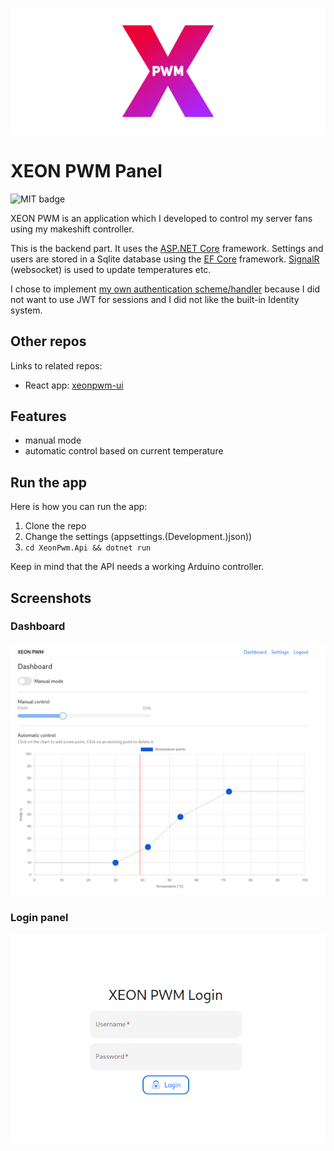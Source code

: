 ![Wide XEON PWM Logo](assets/biglogo.png)

# XEON PWM Panel
![MIT badge](https://img.shields.io/github/license/bonk-dev/xeonpwm-api?style=flat-square)

XEON PWM is an application which I developed to control my server fans using my makeshift controller.

This is the backend part. It uses the 
[ASP.NET Core](https://learn.microsoft.com/en-us/aspnet/core/introduction-to-aspnet-core) framework.
Settings and users are stored in a Sqlite
database using the [EF Core](https://learn.microsoft.com/en-us/ef/core/) framework.
[SignalR](https://learn.microsoft.com/en-us/aspnet/core/signalr/introduction) (websocket) 
is used to update temperatures etc. 

I chose to implement [my own authentication scheme/handler](XeonPwm.Api/Auth/TokenAuthHandler.cs) 
because I did not want to use JWT for sessions and I did not like the built-in Identity system.

## Other repos
Links to related repos:
- React app: [xeonpwm-ui](https://github.com/bonk-dev/xeonpwm-ui)

## Features
- manual mode
- automatic control based on current temperature

## Run the app
Here is how you can run the app:
1. Clone the repo
2. Change the settings (appsettings.(Development.)json))
3. `cd XeonPwm.Api && dotnet run`

Keep in mind that the API needs a working Arduino controller.

## Screenshots

### Dashboard
![Dashboard](assets/dashboard.png)

### Login panel
![Login panel](assets/loginPanel.png)
